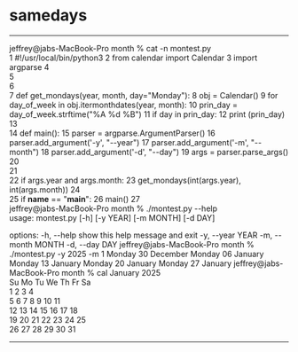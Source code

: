 # samedays


*** 
jeffrey@jabs-MacBook-Pro month % cat -n montest.py        
     1	#!/usr/local/bin/python3
     2	from calendar import Calendar 
     3	import argparse
     4	
     5	
     6	
     7	def get_mondays(year, month, day="Monday"):
     8	   obj = Calendar()
     9	   for day_of_week in obj.itermonthdates(year, month):
    10	       prin_day = day_of_week.strftime("%A %d %B")
    11	       if day in prin_day:
    12	           print (prin_day)
    13	
    14	def main():
    15	  parser = argparse.ArgumentParser()
    16	  parser.add_argument('-y', "--year")
    17	  parser.add_argument('-m', "--month")
    18	  parser.add_argument('-d', "--day")
    19	  args = parser.parse_args()
    20	
    21	
    22	  if args.year and args.month:
    23	     get_mondays(int(args.year), int(args.month))
    24	  
    25	if __name__ == "__main__":
    26	   main()
    27	   
jeffrey@jabs-MacBook-Pro month % ./montest.py --help      
usage: montest.py [-h] [-y YEAR] [-m MONTH] [-d DAY]

options:
  -h, --help         show this help message and exit
  -y, --year YEAR
  -m, --month MONTH
  -d, --day DAY
jeffrey@jabs-MacBook-Pro month % ./montest.py -y 2025 -m 1
Monday 30 December
Monday 06 January
Monday 13 January
Monday 20 January
Monday 27 January
jeffrey@jabs-MacBook-Pro month % cal 
    January 2025      
Su Mo Tu We Th Fr Sa  
          1  2  3  4  
 5  6  7  8  9 10 11  
12 13 14 15 16 17 18  
19 20 21 22 23 24 25  
26 27 28 29 30 31     


***
